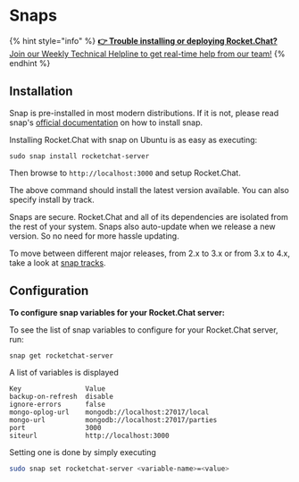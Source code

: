 # Snaps

{% hint style="info" %}
[**👉 Trouble installing or deploying Rocket.Chat?** Join our Weekly Technical Helpline to get real-time help from our team!](https://app.livestorm.co/rocket-chat/rocketchats-weekly-technical-helpline?type=detailed)
{% endhint %}

## Installation

Snap is pre-installed in most modern distributions. If it is not, please read snap's [official documentation](https://snapcraft.io/docs/installing-snapd) on how to install snap.

Installing Rocket.Chat with snap on Ubuntu is as easy as executing:

```
sudo snap install rocketchat-server
```

Then browse to `http://localhost:3000` and setup Rocket.Chat.

The above command should install the latest version available. You can also specify install by track.

Snaps are secure. Rocket.Chat and all of its dependencies are isolated from the rest of your system. Snaps also auto-update when we release a new version. So no need for more hassle updating.

To move between different major releases, from 2.x to 3.x or from 3.x to 4.x, take a look at [snap tracks](https://forums.rocket.chat/t/introducing-snap-tracks/5890).

## Configuration

**To configure snap variables for your Rocket.Chat server:**

To see the list of snap variables to configure for your Rocket.Chat server, run:

```shell
snap get rocketchat-server
```

A list of variables is displayed

```
Key                Value
backup-on-refresh  disable
ignore-errors      false
mongo-oplog-url    mongodb://localhost:27017/local
mongo-url          mongodb://localhost:27017/parties
port               3000
siteurl            http://localhost:3000
```

Setting one is done by simply executing

```bash
sudo snap set rocketchat-server <variable-name>=<value>
```
